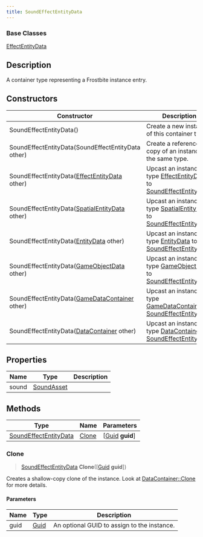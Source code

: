 ```yaml
---
title: SoundEffectEntityData
---
```

### Base Classes

[EffectEntityData](EffectEntityData)

## Description

A container type representing a Frostbite instance entry.

## Constructors

| Constructor                                                                      | Description                                                                                                                       |
| -------------------------------------------------------------------------------- | --------------------------------------------------------------------------------------------------------------------------------- |
| SoundEffectEntityData()                                                          | Create a new instance of this container type.                                                                                     |
| SoundEffectEntityData(SoundEffectEntityData other)                               | Create a reference copy of an instance of the same type.                                                                          |
| SoundEffectEntityData([EffectEntityData](EffectEntityData) other)                | Upcast an instance of type [EffectEntityData](EffectEntityData) to [SoundEffectEntityData](SoundEffectEntityData).                |
| SoundEffectEntityData([SpatialEntityData](SpatialEntityData) other)              | Upcast an instance of type [SpatialEntityData](SpatialEntityData) to [SoundEffectEntityData](SoundEffectEntityData).              |
| SoundEffectEntityData([EntityData](EntityData) other)                            | Upcast an instance of type [EntityData](EntityData) to [SoundEffectEntityData](SoundEffectEntityData).                            |
| SoundEffectEntityData([GameObjectData](GameObjectData) other)                    | Upcast an instance of type [GameObjectData](GameObjectData) to [SoundEffectEntityData](SoundEffectEntityData).                    |
| SoundEffectEntityData([GameDataContainer](GameDataContainer) other)              | Upcast an instance of type [GameDataContainer](GameDataContainer) to [SoundEffectEntityData](SoundEffectEntityData).              |
| SoundEffectEntityData([DataContainer](/vext/ref/shared/class/datacontainer) other) | Upcast an instance of type [DataContainer](/vext/ref/shared/class/datacontainer) to [SoundEffectEntityData](SoundEffectEntityData). |

## Properties

| Name  | Type                     | Description |
| ----- | ------------------------ | ----------- |
| sound | [SoundAsset](SoundAsset) |             |

## Methods

| Type                                           | Name            | Parameters                                     |
| ---------------------------------------------- | --------------- | ---------------------------------------------- |
| [SoundEffectEntityData](SoundEffectEntityData) | [Clone](#clone) | \[[Guid](/vext/ref/shared/class/guid) **guid**\] |

### Clone

> [SoundEffectEntityData](SoundEffectEntityData) **Clone**(\[[Guid](/vext/ref/shared/class/guid) **guid**\])

Creates a shallow-copy clone of the instance. Look at [DataContainer::Clone](/vext/ref/shared/class/datacontainer#clone) for more details.

#### Parameters

| Name | Type         | Description                                 |
| ---- | ------------ | ------------------------------------------- |
| guid | [Guid](Guid) | An optional GUID to assign to the instance. |
